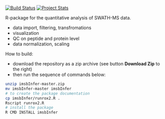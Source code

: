 [![Build Status](https://travis-ci.org/wolski/imsbInfer.svg?branch=master)](https://travis-ci.org/wolski/imsbInfer)
[![Project Stats](https://www.ohloh.net/p/imsbInfer/widgets/project_thin_badge.gif)](https://www.ohloh.net/p/imsbInfer)

R-package for the quantitative analysis of SWATH-MS data.

- data import, filtering, transfromations
- visualization
- QC on peptide and protein level
- data normalization,  scaling

How to build:

- download the repository as a zip archive (see button __Download Zip__ to the right)
- then run the sequence of commands below:

```sh
unzip imsbInfer-master.zip
mv imsbInfer-master imsbInfer
# to create the package documentation 
cp imsbInfer/runrox2.R .
Rscript runrox2.R 
# install the package
R CMD INSTALL imsbInfer
```